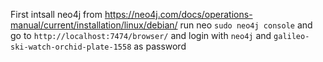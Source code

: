 First intsall neo4j from https://neo4j.com/docs/operations-manual/current/installation/linux/debian/
run neo `sudo neo4j console` and go to `http://localhost:7474/browser/` and login with `neo4j` and `galileo-ski-watch-orchid-plate-1558` as password
